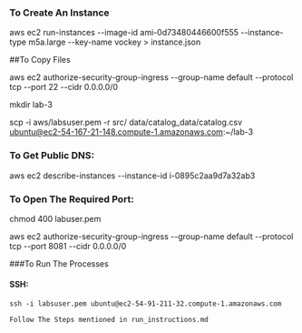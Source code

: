 ### To Create An Instance

aws ec2 run-instances --image-id ami-0d73480446600f555 --instance-type m5a.large --key-name vockey > instance.json

##To Copy Files

aws ec2 authorize-security-group-ingress --group-name default --protocol tcp --port 22 --cidr 0.0.0.0/0

mkdir lab-3 

scp -i aws/labsuser.pem -r src/ data/catalog_data/catalog.csv ubuntu@ec2-54-167-21-148.compute-1.amazonaws.com:~/lab-3

### To Get Public DNS:
aws ec2 describe-instances --instance-id i-0895c2aa9d7a32ab3

### To Open The Required Port:
chmod 400 labuser.pem


aws ec2 authorize-security-group-ingress --group-name default --protocol tcp --port 8081 --cidr 0.0.0.0/0


###To Run The Processes
#### SSH:
`ssh -i labsuser.pem ubuntu@ec2-54-91-211-32.compute-1.amazonaws.com`

`Follow The Steps mentioned in run_instructions.md`




